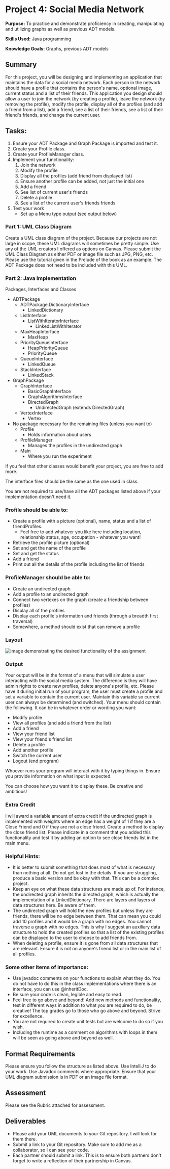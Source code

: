 # Project 4: Social Media Network
**Purpose:** To practice and demonstrate proficiency in creating, manipulating and utilizing graphs as well as previous ADT models.

**Skills Used:** Java programming

**Knowledge Goals:** Graphs, previous ADT models

## Summary
For this project, you will be designing and implementing an application that maintains the data for a social media network. Each person in the network should have a profile that contains the person's name, optional image, current status and a list of their friends. This application you design should allow a user to join the network (by creating a profile), leave the network (by removing the profile), modify the profile, display all of the profiles (and add a friend from a list), add a friend, see a list of their friends, see a list of their friend's friends, and change the current user.

## Tasks:
1. Ensure your ADT Package and Graph Package is imported and test it.
2. Create your Profile class.
3. Create your ProfileManager class.
4. Implement your functionality:
    1. Join the network
    2. Modify the profile
    3. Display all the profiles (add friend from displayed list)
    4. Ensure another profile can be added, not just the initial one
    5. Add a friend
    6. See list of current user's friends
    7. Delete a profile
    8. See a list of the current user's friends friends
5. Test your work
    * Set up a Menu type output (see output below)

### Part 1: UML Class Diagram
Create a UML class diagram of the project. Because our projects are not large in scope, these UML diagrams will sometimes be pretty simple. Use any of the UML creators I offered as options on Canvas. Please submit the UML Class Diagram as either PDF or image file such as JPG, PNG, etc. Please use the tutorial given in the Prelude of the book as an example. The ADT Package does not need to be included with this UML.

### Part 2: Java Implementation
Packages, Interfaces and Classes
* ADTPackage
    * ADTPackage.DictionaryInterface
        * LinkedDictionary
    * ListInterface
        * ListWithIteratorInterface
            * LinkedListWithIterator
    * MaxHeapInterface
        * MaxHeap
    * PriorityQueueInterface
        * HeapPriorityQueue
        * PriorityQueue
    * QueueInterface
        * LinkedQueue
    * StackInterface
        * LinkedStack
* GraphPackage
    * GraphInterface
        * BasicGraphInterface
        * GraphAlgorithmsInterface
        * DirectedGraph
            * UndirectedGraph (extends DirectedGraph)
    * VertexInterface
        * Vertex
* No package necessary for the remaining files (unless you want to)
    * Profile
       * Holds information about users
    * ProfileManager
        * Manages the profiles in the undirected graph
    * Main
        * Where you run the experiment

If you feel that other classes would benefit your project, you are free to add more.

The interface files should be the same as the one used in class.

You are not required to use/have all the ADT packages listed above if your implementation doesn't need it.

### Profile should be able to:
* Create a profile with a picture (optional), name, status and a list of friendProfiles.
    * Feel free to add whatever you like here including location, relationship status, age, occupation - whatever you want!
* Retrieve the profile picture (optional)
* Set and get the name of the profile
* Set and get the status
* Add a friend
* Print out all the details of the profile including the list of friends

### ProfileManager should be able to:
* Create an undirected graph
* Add a profile to an undirected graph
* Connect two vertexes on the graph (create a friendship between profiles)
* Display all of the profiles
* Display each profile's information and friends (through a breadth first traversal)
* Somewhere, a method should exist that can remove a profile

### Layout
![image demonstrating the desired functionality of the assignment](img/SocialMediaLayout.JPG)

### Output
Your output will be in the format of a menu that will simulate a user interacting with the social media system. The difference is they will have admin rights to create new profiles, delete anyone's profile, etc. Please have it during initial run of your program, the user must create a profile and set a variable to contain the current user. Maintain this variable so current user can always be determined (and switched). Your menu should contain the following. It can be in whatever order or wording you want:
* Modify profile
* View all profiles (and add a friend from the list)
* Add a friend
* View your friend list
* View your friend's friend list
* Delete a profile
* Add another profile
* Switch the current user
* Logout (end program)

Whoever runs your program will interact with it by typing things in. Ensure you provide information on what input is expected.

You can choose how you want it to display these. Be creative and ambitious!

### Extra Credit

I will award a variable amount of extra credit if the undirected graph is implemented with weights where an edge has a weight of 1 if they are a Close Friend and 0 if they are not a close friend. Create a method to display the close friend list. Please indicate in a comment that you added this functionality and test it by adding an option to see close friends list in the main menu.

### Helpful Hints:
* It is better to submit something that does most of what is necessary than nothing at all. Do not get lost in the details. If you are struggling, produce a basic version and be okay with that. This can be a complex project.
* Keep an eye on what these data structures are made up of. For instance, the undirected graph inherits the directed graph, which is actually the implementation of a LinkedDictionary. There are layers and layers of data structures here. Be aware of them.
* The undirected graph will hold the new profiles but unless they are friends, there will be no edge between them. That can mean you could add 10 profiles and it would be a graph with no edges. You cannot traverse a graph with no edges. This is why I suggest an auxiliary data structure to hold the created profiles so that a list of the existing profiles can be displayed to the user to choose to add friends from.
* When deleting a profile, ensure it is gone from all data structures that are relevant. Ensure it is not on anyone's friend list or in the main list of all profiles.

### Some other items of importance:
* Use javadoc comments on your functions to explain what they do. You do not have to do this in the class implementations where there is an interface, you can use @inheritDoc.
* Be sure your code is clean, legible and easy to read.
* Feel free to go above and beyond!  Add new methods and functionality, test in different ways in addition to what you are required to do, be creative! The top grades go to those who go above and beyond. Strive for excellence.
* You are not required to create unit tests but are welcome to do so if you wish.
* Including the runtime as a comment on algorithms with loops in them will be seen as going above and beyond as well.

## Format Requirements
Please ensure you follow the structure as listed above. Use IntelliJ to do your work. Use Javadoc comments where appropriate.
Ensure that your UML diagram submission is in PDF or an image file format.

## Assessment
Please see the Rubric attached for assessment.

## Deliverables
* Please add your UML documents to your Git repository. I will look for them there.
* Submit a link to your Git repository. Make sure to add me as a collaborator, so I can see your code.
* Each partner should submit a link. This is to ensure both partners don't forget to write a reflection of their partnership in Canvas.